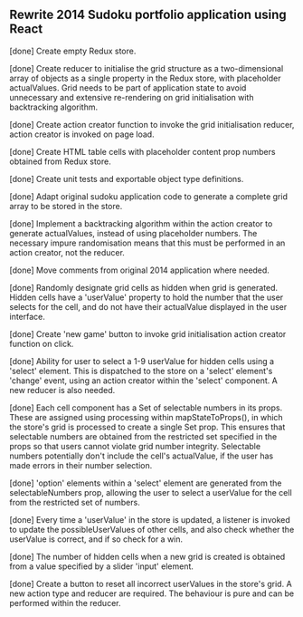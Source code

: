 

Rewrite 2014 Sudoku portfolio application using React
-----------------------------------------------------

[done] Create empty Redux store.

[done] Create reducer to initialise the grid structure as a two-dimensional array of objects as a single property in the Redux store, with placeholder actualValues. Grid needs to be part of application state to avoid unnecessary and extensive re-rendering on grid initialisation with backtracking algorithm.

[done] Create action creator function to invoke the grid initialisation reducer, action creator is invoked on page load.

[done] Create HTML table cells with placeholder content prop numbers obtained from Redux store.

[done] Create unit tests and exportable object type definitions.

[done] Adapt original sudoku application code to generate a complete grid array to be stored in the store.

[done] Implement a backtracking algorithm within the action creator to generate actualValues, instead of using placeholder numbers. The necessary impure randomisation means that this must be performed in an action creator, not the reducer.

[done] Move comments from original 2014 application where needed.

[done] Randomly designate grid cells as hidden when grid is generated. Hidden cells have a 'userValue' property to hold the number that the user selects for the cell, and do not have their actualValue displayed in the user interface.

[done] Create 'new game' button to invoke grid initialisation action creator function on click.

[done] Ability for user to select a 1-9 userValue for hidden cells using a 'select' element. This is dispatched to the store on a 'select' element's 'change' event, using an action creator within the 'select' component. A new reducer is also needed.

[done] Each cell component has a Set of selectable numbers in its props. These are assigned using processing within mapStateToProps(), in which the store's grid is processed to create a single Set prop. This ensures that selectable numbers are obtained from the restricted set specified in the props so that users cannot violate grid number integrity. Selectable numbers potentially don't include the cell's actualValue, if the user has made errors in their number selection.

[done] 'option' elements within a 'select' element are generated from the selectableNumbers prop, allowing the user to select a userValue for the cell from the restricted set of numbers.

[done] Every time a 'userValue' in the store is updated, a listener is invoked to update the possibleUserValues of other cells, and also check whether the userValue is correct, and if so check for a win.

[done] The number of hidden cells when a new grid is created is obtained from a value specified by a slider 'input' element.

[done] Create a button to reset all incorrect userValues in the store's grid. A new action type and reducer are required. The behaviour is pure and can be performed within the reducer.

